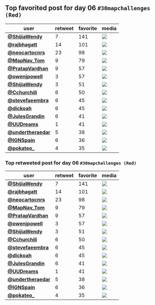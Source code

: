 ## Top favorited post for day 06 `#30mapchallenges (Red)`
| user                                           |   retweet |   favorite | media                                                                                        |
|------------------------------------------------|-----------|------------|----------------------------------------------------------------------------------------------|
| **[@ShijiaWendy](https://t.co/XcK0HoI25E)**    |         7 |        141 | ![](http://pbs.twimg.com/media/EmKJrMrVMAIFCjH.jpg)                                          |
| **[@rajbhagatt](https://t.co/kAHvtd9M1N)**     |        14 |        101 | ![](http://pbs.twimg.com/media/EmJor9jVkAAQ9m6.jpg)                                          |
| **[@neocartocnrs](https://t.co/6jsj9GbKoN)**   |        23 |         98 | ![](http://pbs.twimg.com/media/EmIU8pBWMAAFdiT.jpg)                                          |
| **[@MapNav_Tom](https://t.co/hBnicTY6HG)**     |         9 |         79 | ![](http://pbs.twimg.com/media/EmI0vxgWMAAqbZp.jpg)                                          |
| **[@PratapVardhan](https://t.co/xA8nSPhXUb)**  |         9 |         57 | ![](http://pbs.twimg.com/media/EmHLhkGXgAAdztw.jpg)                                          |
| **[@owenjpowell](https://t.co/TfMqBvxFRH)**    |         3 |         57 | ![](http://pbs.twimg.com/media/EmIegEWWMAAb9eZ.jpg)                                          |
| **[@ShijiaWendy](https://t.co/AmnqK01Xpr)**    |         3 |         51 | ![](http://pbs.twimg.com/media/EmHWaDtVMAA6USb.jpg)                                          |
| **[@Cchurchili](https://t.co/2rpsEp39p3)**     |         6 |         50 | ![](http://pbs.twimg.com/media/EmKF4eLWoAAPR60.jpg)                                          |
| **[@stevefaeembra](https://t.co/HLZ4ujVQv2)**  |         6 |         45 | ![](http://pbs.twimg.com/ext_tw_video_thumb/1324726728397377538/pu/img/qiuE5NfA_hxNvo3p.jpg) |
| **[@dickoah](https://t.co/yhD2GHH4eX)**        |         6 |         45 | ![](http://pbs.twimg.com/media/EmJdgK_X0AU2xQg.jpg)                                          |
| **[@JulesGrandin](https://t.co/dvvR62ognx)**   |         6 |         41 | ![](http://pbs.twimg.com/media/Elvi4LMXUAA_D25.jpg)                                          |
| **[@UUDreams](https://t.co/QIn0OxCScu)**       |         1 |         41 | ![](http://pbs.twimg.com/media/EmHMvDTUcAEcq4y.jpg)                                          |
| **[@undertheraedar](https://t.co/DDQteTftnW)** |         5 |         38 | ![](http://pbs.twimg.com/media/EmIlVsbWoAAKeRN.jpg)                                          |
| **[@IGNSpain](https://t.co/EOcrKg2Rtl)**       |         6 |         36 | ![](http://pbs.twimg.com/media/EmImIhRX0AYL13Q.png)                                          |
| **[@pokateo_](https://t.co/bhkCPF5piz)**       |         4 |         35 | ![](http://pbs.twimg.com/media/EmFNagbWoAAC0kP.jpg)                                          |
 
### Top retweeted post for day 06 `#30mapchallenges (Red)`
| user                                           |   retweet |   favorite | media                                                                                        |
|------------------------------------------------|-----------|------------|----------------------------------------------------------------------------------------------|
| **[@ShijiaWendy](https://t.co/XcK0HoI25E)**    |         7 |        141 | ![](http://pbs.twimg.com/media/EmKJrMrVMAIFCjH.jpg)                                          |
| **[@rajbhagatt](https://t.co/kAHvtd9M1N)**     |        14 |        101 | ![](http://pbs.twimg.com/media/EmJor9jVkAAQ9m6.jpg)                                          |
| **[@neocartocnrs](https://t.co/6jsj9GbKoN)**   |        23 |         98 | ![](http://pbs.twimg.com/media/EmIU8pBWMAAFdiT.jpg)                                          |
| **[@MapNav_Tom](https://t.co/hBnicTY6HG)**     |         9 |         79 | ![](http://pbs.twimg.com/media/EmI0vxgWMAAqbZp.jpg)                                          |
| **[@PratapVardhan](https://t.co/xA8nSPhXUb)**  |         9 |         57 | ![](http://pbs.twimg.com/media/EmHLhkGXgAAdztw.jpg)                                          |
| **[@owenjpowell](https://t.co/TfMqBvxFRH)**    |         3 |         57 | ![](http://pbs.twimg.com/media/EmIegEWWMAAb9eZ.jpg)                                          |
| **[@ShijiaWendy](https://t.co/AmnqK01Xpr)**    |         3 |         51 | ![](http://pbs.twimg.com/media/EmHWaDtVMAA6USb.jpg)                                          |
| **[@Cchurchili](https://t.co/2rpsEp39p3)**     |         6 |         50 | ![](http://pbs.twimg.com/media/EmKF4eLWoAAPR60.jpg)                                          |
| **[@stevefaeembra](https://t.co/HLZ4ujVQv2)**  |         6 |         45 | ![](http://pbs.twimg.com/ext_tw_video_thumb/1324726728397377538/pu/img/qiuE5NfA_hxNvo3p.jpg) |
| **[@dickoah](https://t.co/yhD2GHH4eX)**        |         6 |         45 | ![](http://pbs.twimg.com/media/EmJdgK_X0AU2xQg.jpg)                                          |
| **[@JulesGrandin](https://t.co/dvvR62ognx)**   |         6 |         41 | ![](http://pbs.twimg.com/media/Elvi4LMXUAA_D25.jpg)                                          |
| **[@UUDreams](https://t.co/QIn0OxCScu)**       |         1 |         41 | ![](http://pbs.twimg.com/media/EmHMvDTUcAEcq4y.jpg)                                          |
| **[@undertheraedar](https://t.co/DDQteTftnW)** |         5 |         38 | ![](http://pbs.twimg.com/media/EmIlVsbWoAAKeRN.jpg)                                          |
| **[@IGNSpain](https://t.co/EOcrKg2Rtl)**       |         6 |         36 | ![](http://pbs.twimg.com/media/EmImIhRX0AYL13Q.png)                                          |
| **[@pokateo_](https://t.co/bhkCPF5piz)**       |         4 |         35 | ![](http://pbs.twimg.com/media/EmFNagbWoAAC0kP.jpg)                                          |